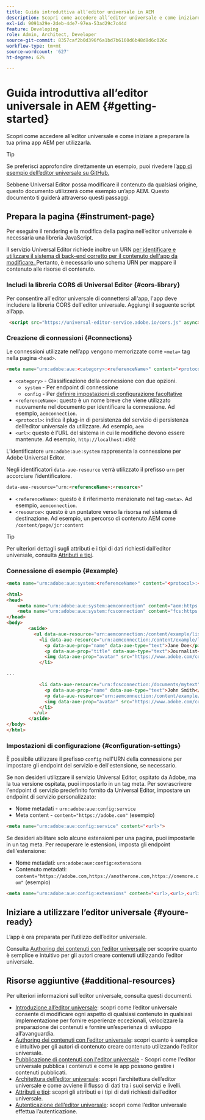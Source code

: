 ```yaml
---
title: Guida introduttiva all’editor universale in AEM
description: Scopri come accedere all’editor universale e come iniziare a preparare la tua prima app AEM per utilizzarla.
exl-id: 9091a29e-2deb-4de7-97ea-53ad29c7c44d
feature: Developing
role: Admin, Architect, Developer
source-git-commit: 8357caf2b0d396f6a1bd7b6160d6b48d8d6c026c
workflow-type: tm+mt
source-wordcount: '627'
ht-degree: 62%

---
```



# Guida introduttiva all’editor universale in AEM {#getting-started}

Scopri come accedere all’editor universale e come iniziare a preparare la tua prima app AEM per utilizzarla.

>[!TIP]
>
>Se preferisci approfondire direttamente un esempio, puoi rivedere l’[app di esempio dell’editor universale su GitHub.](https://github.com/adobe/universal-editor-sample-editable-app)

Sebbene Universal Editor possa modificare il contenuto da qualsiasi origine, questo documento utilizzerà come esempio un’app AEM. Questo documento ti guiderà attraverso questi passaggi.

## Prepara la pagina {#instrument-page}

Per eseguire il rendering e la modifica della pagina nell’editor universale è necessaria una libreria JavaScript.

Il servizio Universal Editor richiede inoltre un URN [per identificare e utilizzare il sistema di back-end corretto per il contenuto dell&#39;app da modificare. ](https://en.wikipedia.org/wiki/Uniform_Resource_Name) Pertanto, è necessario uno schema URN per mappare il contenuto alle risorse di contenuto.

### Includi la libreria CORS di Universal Editor {#cors-library}

Per consentire all&#39;editor universale di connettersi all&#39;app, l&#39;app deve includere la libreria CORS dell&#39;editor universale. Aggiungi il seguente script all’app.

```html
 <script src="https://universal-editor-service.adobe.io/cors.js" async></script>
```

### Creazione di connessioni {#connections}

Le connessioni utilizzate nell’app vengono memorizzate come `<meta>` tag nella pagina `<head>`.

```html
<meta name="urn:adobe:aue:<category>:<referenceName>" content="<protocol>:<url>">
```

* `<category>` - Classificazione della connessione con due opzioni.
   * `system` - Per endpoint di connessione
   * `config` - Per [definire impostazioni di configurazione facoltative](#configuration-settings)
* `<referenceName>`: questo è un nome breve che viene utilizzato nuovamente nel documento per identificare la connessione. Ad esempio, `aemconnection`.
* `<protocol>`: indica il plug-in di persistenza del servizio di persistenza dell’editor universale da utilizzare. Ad esempio, `aem`
* `<url>`: questo è l’URL del sistema in cui le modifiche devono essere mantenute. Ad esempio, `http://localhost:4502`

L’identificatore `urn:adobe:aue:system` rappresenta la connessione per Adobe Universal Editor.

Negli identificatori `data-aue-resource` verrà utilizzato il prefisso `urn` per accorciare l’identificatore.

```html
data-aue-resource="urn:<referenceName>:<resource>"
```

* `<referenceName>`: questo è il riferimento menzionato nel tag `<meta>`. Ad esempio, `aemconnection`.
* `<resource>`: questo è un puntatore verso la risorsa nel sistema di destinazione. Ad esempio, un percorso di contenuto AEM come `/content/page/jcr:content`

>[!TIP]
>
>Per ulteriori dettagli sugli attributi e i tipi di dati richiesti dall’editor universale, consulta [Attributi e tipi](attributes-types.md).

### Connessione di esempio {#example}

```html
<meta name="urn:adobe:aue:system:<referenceName>" content="<protocol>:<url>">

<html>
<head>
    <meta name="urn:adobe:aue:system:aemconnection" content="aem:https://localhost:4502">
    <meta name="urn:adobe:aue:system:fcsconnection" content="fcs:https://example.franklin.adobe.com/345fcdd">
</head>
<body>
        <aside>
          <ul data-aue-resource="urn:aemconnection:/content/example/list" data-aue-type="container">
            <li data-aue-resource="urn:aemconnection:/content/example/listitem" data-aue-type="component">
              <p data-aue-prop="name" data-aue-type="text">Jane Doe</p>
              <p data-aue-prop="title" data-aue-type="text">Journalist</p>
              <img data-aue-prop="avatar" src="https://www.adobe.com/content/dam/cc/icons/Adobe_Corporate_Horizontal_Red_HEX.svg" data-aue-type="image" alt="avatar"/>
            </li>

...

            <li data-aue-resource="urn:fcsconnection:/documents/mytext" data-aue-type="component">
              <p data-aue-prop="name" data-aue-type="text">John Smith</p>
              <p data-aue-resource="urn:aemconnection:/content/example/another-source" data-aue-prop="title" data-aue-type="text">Photographer</p>
              <img data-aue-prop="avatar" src="https://www.adobe.com/content/dam/cc/icons/Adobe_Corporate_Horizontal_Red_HEX.svg" data-aue-type="image" alt="avatar"/>
            </li>
          </ul>
        </aside>
</body>
</html>
```

### Impostazioni di configurazione {#configuration-settings}

È possibile utilizzare il prefisso `config` nell&#39;URN della connessione per impostare gli endpoint del servizio e dell&#39;estensione, se necessario.

Se non desideri utilizzare il servizio Universal Editor, ospitato da Adobe, ma la tua versione ospitata, puoi impostarlo in un tag meta. Per sovrascrivere l&#39;endpoint di servizio predefinito fornito da Universal Editor, impostare un endpoint di servizio personalizzato:

* Nome metadati - `urn:adobe:aue:config:service`
* Meta content - `content="https://adobe.com"` (esempio)

```html
<meta name="urn:adobe:aue:config:service" content="<url>">
```

Se desideri abilitare solo alcune estensioni per una pagina, puoi impostarle in un tag meta. Per recuperare le estensioni, imposta gli endpoint dell&#39;estensione:

* Nome metadati: `urn:adobe:aue:config:extensions`
* Contenuto metadati: `content="https://adobe.com,https://anotherone.com,https://onemore.com"` (esempio)

```html
<meta name="urn:adobe:aue:config:extensions" content="<url>,<url>,<url>">
```

## Iniziare a utilizzare l’editor universale {#youre-ready}

L’app è ora preparata per l’utilizzo dell’editor universale.

Consulta [Authoring dei contenuti con l’editor universale](/help/sites-cloud/authoring/universal-editor/authoring.md) per scoprire quanto è semplice e intuitivo per gli autori creare contenuti utilizzando l’editor universale.

## Risorse aggiuntive {#additional-resources}

Per ulteriori informazioni sull’editor universale, consulta questi documenti.

* [Introduzione all’editor universale](introduction.md): scopri come l’editor universale consente di modificare ogni aspetto di qualsiasi contenuto in qualsiasi implementazione per fornire esperienze eccezionali, velocizzare la preparazione dei contenuti e fornire un’esperienza di sviluppo all’avanguardia.
* [Authoring dei contenuti con l’editor universale](/help/sites-cloud/authoring/universal-editor/authoring.md): scopri quanto è semplice e intuitivo per gli autori di contenuto creare contenuto utilizzando l’editor universale.
* [Pubblicazione di contenuti con l&#39;editor universale](/help/sites-cloud/authoring/universal-editor/publishing.md) - Scopri come l&#39;editor universale pubblica i contenuti e come le app possono gestire i contenuti pubblicati.
* [Architettura dell’editor universale](architecture.md): scopri l’architettura dell’editor universale e come avviene il flusso di dati tra i suoi servizi e livelli.
* [Attributi e tipi](attributes-types.md): scopri gli attributi e i tipi di dati richiesti dall’editor universale.
* [Autenticazione dell’editor universale](authentication.md): scopri come l’editor universale effettua l’autenticazione.

